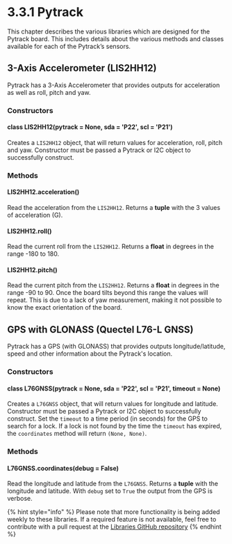 # 3.3.1 Pytrack

This chapter describes the various libraries which are designed for the Pytrack board. This includes details about the various methods and classes available for each of the Pytrack’s sensors.

## 3-Axis Accelerometer \(LIS2HH12\)

Pytrack has a 3-Axis Accelerometer that provides outputs for acceleration as well as roll, pitch and yaw.

### Constructors

#### class LIS2HH12\(pytrack = None, sda = 'P22', scl = 'P21'\)

Creates a `LIS2HH12` object, that will return values for acceleration, roll, pitch and yaw. Constructor must be passed a Pytrack or I2C object to successfully construct.

### Methods

#### LIS2HH12.acceleration\(\)

Read the acceleration from the `LIS2HH12`. Returns a **tuple** with the 3 values of acceleration \(G\).

#### LIS2HH12.roll\(\)

Read the current roll from the `LIS2HH12`. Returns a **float** in degrees in the range -180 to 180.

#### LIS2HH12.pitch\(\)

Read the current pitch from the `LIS2HH12`. Returns a **float** in degrees in the range -90 to 90. Once the board tilts beyond this range the values will repeat. This is due to a lack of yaw measurement, making it not possible to know the exact orientation of the board.

## GPS with GLONASS \(Quectel L76-L GNSS\)

Pytrack has a GPS \(with GLONASS\) that provides outputs longitude/latitude, speed and other information about the Pytrack's location.

### Constructors

#### class L76GNSS\(pytrack = None, sda = 'P22', scl = 'P21', timeout = None\)

Creates a `L76GNSS` object, that will return values for longitude and latitude. Constructor must be passed a Pytrack or I2C object to successfully construct. Set the `timeout` to a time period \(in seconds\) for the GPS to search for a lock. If a lock is not found by the time the `timeout` has expired, the `coordinates` method will return `(None, None)`.

### Methods

#### L76GNSS.coordinates\(debug = False\)

Read the longitude and latitude from the `L76GNSS`. Returns a **tuple** with the longitude and latitude. With `debug` set to `True` the output from the GPS is verbose.

{% hint style="info" %}
Please note that more functionality is being added weekly to these libraries. If a required feature is not available, feel free to contribute with a pull request at the [Libraries GitHub repository](https://github.com/pycom/pycom-libraries)
{% endhint %}


